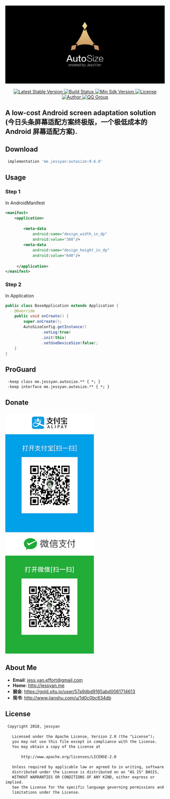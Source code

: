 ![Logo](art/autosize_banner.jpg)

<p align="center">
   <a href="https://bintray.com/jessyancoding/maven/autosize/_latestVersion">
    <img src="https://img.shields.io/badge/Jcenter-v0.6.0-brightgreen.svg?style=flat-square" alt="Latest Stable Version" />
  </a>
  <a href="https://travis-ci.org/JessYanCoding/AndroidAutoSize">
    <img src="https://travis-ci.org/JessYanCoding/AndroidAutoSize.svg?branch=master" alt="Build Status" />
  </a>
  <a href="https://developer.android.com/about/versions/android-4.0.html">
    <img src="https://img.shields.io/badge/API-14%2B-blue.svg?style=flat-square" alt="Min Sdk Version" />
  </a>
  <a href="http://www.apache.org/licenses/LICENSE-2.0">
    <img src="http://img.shields.io/badge/License-Apache%202.0-blue.svg?style=flat-square" alt="License" />
  </a>
  <a href="https://www.jianshu.com/u/1d0c0bc634db">
    <img src="https://img.shields.io/badge/Author-JessYan-orange.svg?style=flat-square" alt="Author" />
  </a>
  <a href="https://shang.qq.com/wpa/qunwpa?idkey=1a5dc5e9b2e40a780522f46877ba243eeb64405d42398643d544d3eec6624917">
    <img src="https://img.shields.io/badge/QQ群-301733278-orange.svg?style=flat-square" alt="QQ Group" />
  </a>
</p>


## A low-cost Android screen adaptation solution (今日头条屏幕适配方案终极版，一个极低成本的 Android 屏幕适配方案).


## Download
``` gradle
 implementation 'me.jessyan:autosize:0.6.0'
```

## Usage
### Step 1 
In AndroidManifest
```xml
<manifest>
    <application>
                
        <meta-data
            android:name="design_width_in_dp"
            android:value="360"/>
        <meta-data
            android:name="design_height_in_dp"
            android:value="640"/>
            
     </application>           
</manifest>
```

### Step 2
In Application
```java
public class BaseApplication extends Application {
    @Override
    public void onCreate() {
        super.onCreate();
        AutoSizeConfig.getInstance()
                .setLog(true)
                .init(this)
                .setUseDeviceSize(false);
    }
}    
```

## ProGuard
```
 -keep class me.jessyan.autosize.** { *; }
 -keep interface me.jessyan.autosize.** { *; }
```


## Donate
![alipay](https://raw.githubusercontent.com/JessYanCoding/MVPArms/master/image/pay_alipay.jpg) ![](https://raw.githubusercontent.com/JessYanCoding/MVPArms/master/image/pay_wxpay.jpg)

## About Me
* **Email**: <jess.yan.effort@gmail.com>
* **Home**: <http://jessyan.me>
* **掘金**: <https://gold.xitu.io/user/57a9dbd9165abd0061714613>
* **简书**: <http://www.jianshu.com/u/1d0c0bc634db>

## License
```
 Copyright 2018, jessyan

   Licensed under the Apache License, Version 2.0 (the "License");
   you may not use this file except in compliance with the License.
   You may obtain a copy of the License at

       http://www.apache.org/licenses/LICENSE-2.0

   Unless required by applicable law or agreed to in writing, software
   distributed under the License is distributed on an "AS IS" BASIS,
   WITHOUT WARRANTIES OR CONDITIONS OF ANY KIND, either express or implied.
   See the License for the specific language governing permissions and
   limitations under the License.
```